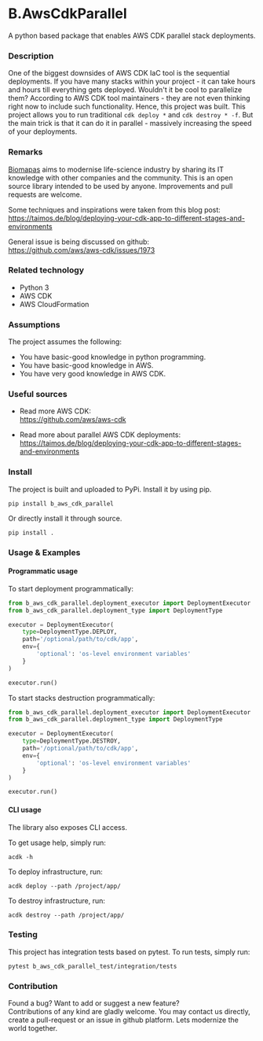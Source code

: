 # B.AwsCdkParallel

A python based package that enables AWS CDK parallel stack deployments.

### Description

One of the biggest downsides of AWS CDK IaC tool is the sequential deployments.
If you have many stacks within your project - it can take hours and hours till
everything gets deployed. Wouldn't it be cool to parallelize them? According to 
AWS CDK tool maintainers - they are not even thinking right now to include such 
functionality. Hence, this project was built. This project allows you to run 
traditional `cdk deploy *` and `cdk destroy * -f`. But the main trick is that it 
can do it in parallel - massively increasing the speed of your deployments.

### Remarks

[Biomapas](https://biomapas.com) aims to modernise life-science 
industry by sharing its IT knowledge with other companies and 
the community. This is an open source library intended to be used 
by anyone. Improvements and pull requests are welcome.

Some techniques and inspirations were taken from this blog post:<br>
https://taimos.de/blog/deploying-your-cdk-app-to-different-stages-and-environments

General issue is being discussed on github:<br>
https://github.com/aws/aws-cdk/issues/1973

### Related technology

- Python 3
- AWS CDK
- AWS CloudFormation

### Assumptions

The project assumes the following:

- You have basic-good knowledge in python programming.
- You have basic-good knowledge in AWS.
- You have very good knowledge in AWS CDK.

### Useful sources

- Read more AWS CDK:<br>
https://github.com/aws/aws-cdk
  
- Read more about parallel AWS CDK deployments:<br>
https://taimos.de/blog/deploying-your-cdk-app-to-different-stages-and-environments

### Install

The project is built and uploaded to PyPi. Install it by using pip.

```
pip install b_aws_cdk_parallel
```

Or directly install it through source.

```
pip install .
```

### Usage & Examples

#### Programmatic usage

To start deployment programmatically:

```python
from b_aws_cdk_parallel.deployment_executor import DeploymentExecutor
from b_aws_cdk_parallel.deployment_type import DeploymentType

executor = DeploymentExecutor(
    type=DeploymentType.DEPLOY,
    path='/optional/path/to/cdk/app',
    env={
        'optional': 'os-level environment variables'
    }
)

executor.run()
```

To start stacks destruction programmatically:

```python
from b_aws_cdk_parallel.deployment_executor import DeploymentExecutor
from b_aws_cdk_parallel.deployment_type import DeploymentType

executor = DeploymentExecutor(
    type=DeploymentType.DESTROY,
    path='/optional/path/to/cdk/app',
    env={
        'optional': 'os-level environment variables'
    }
)

executor.run()
```

#### CLI usage

The library also exposes CLI access. 

To get usage help, simply run:

```
acdk -h
```

To deploy infrastructure, run:

```
acdk deploy --path /project/app/
```

To destroy infrastructure, run:

```
acdk destroy --path /project/app/
```

### Testing

This project has integration tests based on pytest. To run tests, simply run:

```
pytest b_aws_cdk_parallel_test/integration/tests
```

### Contribution

Found a bug? Want to add or suggest a new feature?<br>
Contributions of any kind are gladly welcome. You may contact us 
directly, create a pull-request or an issue in github platform.
Lets modernize the world together.
